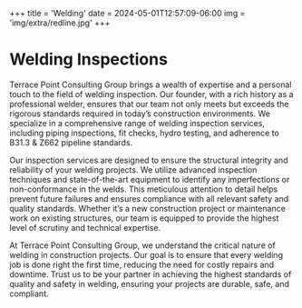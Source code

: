 +++
title = 'Welding'
date = 2024-05-01T12:57:09-06:00
img = 'img/extra/redline.jpg'
+++

# Welding Inspections

Terrace Point Consulting Group brings a wealth of expertise and a personal touch to the field of welding inspection. Our founder, with a rich history as a professional welder, ensures that our team not only meets but exceeds the rigorous standards required in today’s construction environments. We specialize in a comprehensive range of welding inspection services, including piping inspections, fit checks, hydro testing, and adherence to B31.3 & Z662 pipeline standards.

Our inspection services are designed to ensure the structural integrity and reliability of your welding projects. We utilize advanced inspection techniques and state-of-the-art equipment to identify any imperfections or non-conformance in the welds. This meticulous attention to detail helps prevent future failures and ensures compliance with all relevant safety and quality standards. Whether it’s a new construction project or maintenance work on existing structures, our team is equipped to provide the highest level of scrutiny and technical expertise.

At Terrace Point Consulting Group, we understand the critical nature of welding in construction projects. Our goal is to ensure that every welding job is done right the first time, reducing the need for costly repairs and downtime. Trust us to be your partner in achieving the highest standards of quality and safety in welding, ensuring your projects are durable, safe, and compliant.
